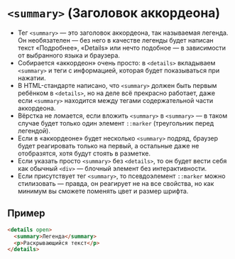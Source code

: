 # `<summary>` (Заголовок аккордеона)

- Тег `<summary>` — это заголовок аккордеона, так называемая легенда. Он необязателен — без него в качестве легенды будет написан текст «Подробнее», «Details» или нечто подобное — в зависимости от выбранного языка и браузера.
- Собирается «аккордеон» очень просто: в `<details>` вкладываем `<summary>` и теги с информацией, которая будет показываться при нажатии.
- В HTML-стандарте написано, что `<summary>` должен быть первым ребёнком в `<details>`, но на деле всё прекрасно работает, даже если `<summary>` находится между тегами содержательной части аккордеона.
- Вёрстка не ломается, если вложить `<summary>` в `<summary>` — в таком случае будет только один элемент `::marker` (треугольник перед легендой).
- Если в «аккордеоне» будет несколько `<summary>` подряд, браузер будет реагировать только на первый, а остальные даже не отобразятся, хотя будут стоять в разметке.
- Если указать просто `<summary>` без `<details>`, то он будет вести себя как обычный `<div>` — блочный элемент без интерактивности.
- Если присутствует тег `<summary>`, то псевдоэлемент `::marker` можно стилизовать — правда, он реагирует не на все свойства, но как минимум вы сможете поменять цвет и размер шрифта.

## Пример

```html
<details open>
  <summary>Легенда</summary>
  <p>Раскрывающийся текст</p>
</details>
```
